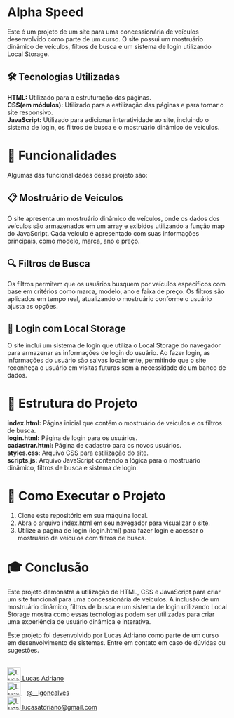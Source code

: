 # Alpha Speed
Este é um projeto de um site para uma concessionária de veículos desenvolvido como parte de um curso. O site possui um mostruário dinâmico de veículos, filtros de busca e um sistema de login utilizando Local Storage.

## 🛠️ Tecnologias Utilizadas
<strong>HTML:</strong> Utilizado para a estruturação das páginas. <br />
<strong>CSS(em módulos):</strong> Utilizado para a estilização das páginas e para tornar o site responsivo. <br />
<strong>JavaScript:</strong> Utilizado para adicionar interatividade ao site, incluindo o sistema de login, os filtros de busca e o mostruário dinâmico de veículos.

# 🚀 Funcionalidades
Algumas das funcionalidades desse projeto são: 

## 📋 Mostruário de Veículos
O site apresenta um mostruário dinâmico de veículos, onde os dados dos veículos são armazenados em um array e exibidos utilizando a função map do JavaScript. Cada veículo é apresentado com suas informações principais, como modelo, marca, ano e preço.

## 🔍 Filtros de Busca
Os filtros permitem que os usuários busquem por veículos específicos com base em critérios como marca, modelo, ano e faixa de preço. Os filtros são aplicados em tempo real, atualizando o mostruário conforme o usuário ajusta as opções.

## 🔑 Login com Local Storage
O site inclui um sistema de login que utiliza o Local Storage do navegador para armazenar as informações de login do usuário. Ao fazer login, as informações do usuário são salvas localmente, permitindo que o site reconheça o usuário em visitas futuras sem a necessidade de um banco de dados.

# 📁 Estrutura do Projeto
<strong>index.html:</strong> Página inicial que contém o mostruário de veículos e os filtros de busca. <br />
<strong>login.html:</strong> Página de login para os usuários. <br />
<strong>cadastrar.html:</strong> Página de cadastro para os novos usuários. <br />
<strong>styles.css:</strong> Arquivo CSS para estilização do site. <br />
<strong>scripts.js:</strong> Arquivo JavaScript contendo a lógica para o mostruário dinâmico, filtros de busca e sistema de login.

# 📝 Como Executar o Projeto
1. Clone este repositório em sua máquina local.
2. Abra o arquivo index.html em seu navegador para visualizar o site.
3. Utilize a página de login (login.html) para fazer login e acessar o mostruário de veículos com filtros de busca.

# 🎓 Conclusão
Este projeto demonstra a utilização de HTML, CSS e JavaScript para criar um site funcional para uma concessionária de veículos. A inclusão de um mostruário dinâmico, filtros de busca e um sistema de login utilizando Local Storage mostra como essas tecnologias podem ser utilizadas para criar uma experiência de usuário dinâmica e interativa.

Este projeto foi desenvolvido por Lucas Adriano como parte de um curso em desenvolvimento de sistemas. Entre em contato em caso de dúvidas ou sugestões. <br /><br />

  <a href="https://linkedin.com/in/lucas-adriano-037003278/" target="_blank" rel="noopener noreferrer">
    <img height="30" src="https://img.shields.io/badge/LinkedIn-0077B5?style=for-the-badge&logo=linkedin&logoColor=white" alt="Lucas-Linkedin" />
  </a> 
  <a href="https://linkedin.com/in/lucas-adriano-037003278/" target="_blank" rel="noopener noreferrer">
    Lucas Adriano
  </a> <br />
  
  <a href="https://instagram.com/__lgoncalves/" target="_blank" rel="noopener noreferrer" style="margin-right: 10px;">
    <img height="30" src="https://img.shields.io/badge/Instagram-E4405F?style=for-the-badge&logo=instagram&logoColor=white" alt="Lucas-Instagram" />
  </a> 
  <a href="https://instagram.com/__lgoncalves/" target="_blank" rel="noopener noreferrer" style="margin-right: 10px;">
    @__lgoncalves
  </a> <br />
  
  <a href="mailto:lucasatdriano@gmail.com" target="_blank" rel="noopener noreferrer">
    <img height="30" src="https://img.shields.io/badge/Gmail-D14836?style=for-the-badge&logo=gmail&logoColor=white" alt="Lucas-Gmail" />
  </a> 
  <a href="mailto:lucasatdriano@gmail.com" target="_blank" rel="noopener noreferrer">
    lucasatdriano@gmail.com
  </a> <br />
